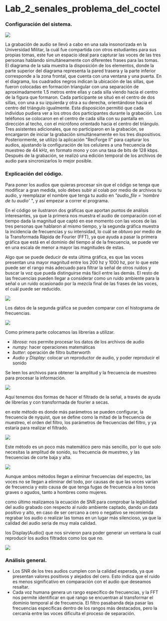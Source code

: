 # Lab_2_senales_problema_del_coctel

### Configuración del sistema.

![](https://github.com/StarNathaly/Lab_2_senales_problema_del_coctel/blob/main/1.JPG)

La grabación de audio se llevó a cabo en una sala insonorizada en la Universidad Militar, la cuál fue compartida con otros estudiantes para sus propias tomas, este fue un espacio ideal para capturar las voces de las tres personas hablando simultáneamente con diferentes frases para las tomas. El diagrama de la sala muestra la disposición de los elementos, donde la parte superior del diagrama representa la pared trasera y la parte inferior corresponde a la zona frontal, que cuenta con una ventana y una puerta.
En el diagrama, los cuadrados negros indican la ubicación de las sillas, que fueron colocadas en formación triangular con una separación de aproximadamente 1.5 metros entre ellas y cada silla viendo hacia el centro de la figura que formaron. Cada participante se situó en el centro de dos sillas, con una a su izquierda y otra a su derecha, orientándose hacia el centro del triángulo igualmente. Esta disposición permitió que cada individuo pudiera ver a los otros dos participantes durante la grabación.
Los teléfonos se colocaron en el centro de cada silla con su pantalla en dirección al techo, con el micrófono orientado hacia el centro del triángulo. Tres asistentes adicionales, que no participaron en la grabación, se encargaron de iniciar la grabación simultáneamente en los tres dispositivos. Posteriormente, se utilizó la aplicación "RecForge II" para capturar los audios, ajustando la configuración de los celulares a una frecuencia de muestreo de 44 kHz, en formato mono y con una tasa de bits de 128 kbps. Después de la grabación, se realizó una edición temporal de los archivos de audio para sincronizarlos lo mejor posible.

### Explicación del código.

Para poner los audios que quieras procesar sin que el código se tenga que modificar a gran medida, solo debes subir al colab por medio de archivos tu audio, y reemplazar el nombre que tenga tu audio en _"audio_file = 'nombre de tu audio' "_, y así empezar a correr el programa.

En el código se ilustraron dos gráficas que aportan puntos de análisis interesantes, ya que la primera nos muestra el audio de comparación con el tiempo dada la magnitud que captó en ese momento con las voces de las tres personas que hablaron al mismo tiempo, y la segunda gráfica muestra la incidencia de frecuencias y su intensidad, lo cuál se obtuvo por medio de  la Transformada Rápida de Fourier (FFT), ya que ayuda a pasar la primera gráfica que está en el dominio del tiempo al de la frecuencia, se puede ver en una escala de menor a mayor las magnitudes de estas.

Algo que se puede deducir de esta última gráfica, es que las voces presentan una mayor magnitud entre los 200 hz y 1000 hz, por lo que este puede ser el rango más adecuado para filtrar la señal de otros ruidos y buscar la voz que pueda distinguirse más fácil entre las demás. El resto de las frecuencias pueden llegar a considerar como un ruido ambiente para la señal o un ruido ocasionado por la mezcla final de las frases de las voces, el cuál puede ser reducido.

![](https://github.com/StarNathaly/Lab_2_senales_problema_del_coctel/blob/main/2.JPG)

Los datos de la segunda gráfica se pueden comparar con el histograma de frecuencias.

![](https://github.com/StarNathaly/Lab_2_senales_problema_del_coctel/blob/main/3.JPG)

Como primera parte colocamos las librerías a utilizar.

- *_librosa:_* nos permite procesar los datos de los archivos de audio
- *_numpy:_* hacer operaciones matemáticas
- *_butter:_* operación de filtro butterworth
- *_Audio y Display:_* colocar un reproductor de audio, y poder reproducir el sonido

Se leen los archivos para obtener la amplitud y la frecuencia de muestreo para procesar la información.


![](https://github.com/StarNathaly/Lab_2_senales_problema_del_coctel/blob/main/4.JPG)

Aquí tenemos dos formas de hacer el filtrado de la señal, a través de ayuda de librerías y con transformada de fourier a secas.

en este método es donde más parámetros se pueden configurar, la frecuencia de nyquist, que se define como la mitad de la frecuencia de muestreo, el orden del filtro, los parámetros de frecuencias del filtro, y ya estaría para realizar el filtrado.


![](https://github.com/StarNathaly/Lab_2_senales_problema_del_coctel/blob/main/5.JPG)

Este método es un poco más matemático pero más sencillo, por lo que solo necesitas la amplitud de sonido, su frecuencia de muestreo, y las frecuencias de corte baja y alta.

![](https://github.com/StarNathaly/Lab_2_senales_problema_del_coctel/blob/main/6.JPG)

Aunque ambos métodos llegan a eliminar frecuencias del espectro, las voces no se llegan a eliminar del todo, por causas de que las voces varían de frecuencia y esto causa de que tenga fugas de frecuencia a los tonos graves o agudos, tanto a hombres como mujeres.

como último realizamos la ecuación de SNR para comprobar la legibilidad del audio grabado con respecto al ruido ambiente captado, dando un data positivo y alto, en caso de ser cercano a cero o negativo se recomienda regrabar los audio o realizar las tomas en un lugar más silencioso, ya que la calidad del audio seria de muy mala calidad.

los Display(Audio() que nos sirvieron para poder generar un ventana la cual reproducir los audios filtrados como los que no.


![](https://github.com/StarNathaly/Lab_2_senales_problema_del_coctel/blob/main/7.JPG)

### Análisis general.
- Los SNR de los tres audios cumplen con la calidad esperada, ya que presentan valores positivos y alejados del cero. Esto indica que el ruido es menos significativo en comparación con el audio que deseamos resaltar.
- Cada voz humana genera un rango específico de frecuencias, y la FFT nos permite identificar en qué rango se encuentran al transformar el dominio temporal al de frecuencia. El filtro pasabanda deja pasar las frecuencias específicas dentro de los rangos más destacados, pero la cercanía entre las voces dificulta el proceso de separación.

